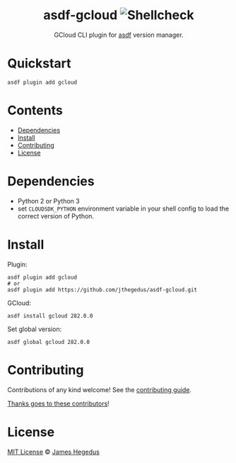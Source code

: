 <div align="center">

# asdf-gcloud ![Shellcheck](https://github.com/jthegedus/asdf-gcloud/workflows/Shellcheck/badge.svg)

GCloud CLI plugin for [asdf](https://asdf-vm.com) version manager.

</div>

# Quickstart

```shell
asdf plugin add gcloud
```

# Contents

- [Dependencies](#dependencies)
- [Install](#install)
- [Contributing](#contributing)
- [License](#license)

# Dependencies

- Python 2 or Python 3
- set `CLOUDSDK_PYTHON` environment variable in your shell config to load the correct version of Python.

# Install

Plugin:

```shell
asdf plugin add gcloud
# or
asdf plugin add https://github.com/jthegedus/asdf-gcloud.git
```

GCloud:

```shell
asdf install gcloud 282.0.0
```

Set global version:

```shell
asdf global gcloud 282.0.0
```

# Contributing

Contributions of any kind welcome! See the [contributing guide](contributing.md).

[Thanks goes to these contributors](https://github.com/jthegedus/asdf-gcloud/graphs/contributors)!

# License

[MIT License](LICENSE) © [James Hegedus](https://github.com/jthegedus/)


